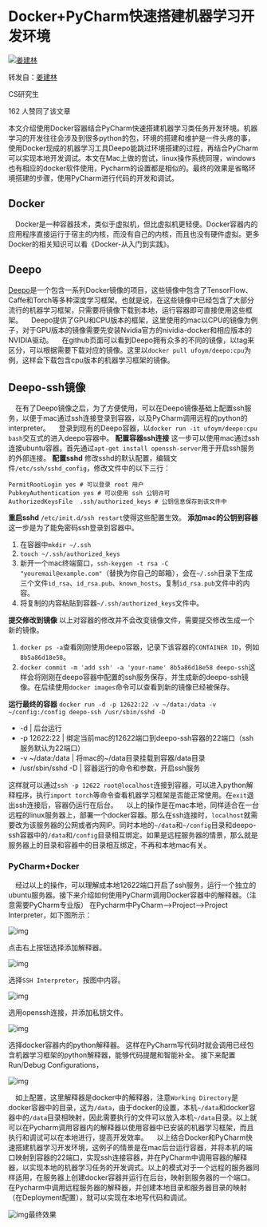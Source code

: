 # Docker+PyCharm快速搭建机器学习开发环境

[![姜建林](media/Untitled/v2-b619e7aabda618f7a999286ec02a5139_xs.jpg)](https://www.zhihu.com/people/jiang-jian-lin-74)

转发自：[姜建林](https://www.zhihu.com/people/jiang-jian-lin-74)

CS研究生

162 人赞同了该文章

本文介绍使用Docker容器结合PyCharm快速搭建机器学习类任务开发环境。机器学习的开发往往会涉及到很多python的包，环境的搭建和维护是一件头疼的事，使用Docker现成的机器学习工具Deepo能跳过环境搭建的过程，再结合PyCharm可以实现本地开发调试。本文在Mac上做的尝试，linux操作系统同理，windows也有相应的docker软件使用，Pycharm的设置都是相似的。最终的效果是省略环境搭建的步骤，使用PyCharm进行代码的开发和调试。

## Docker

  Docker是一种容器技术，类似于虚拟机，但比虚拟机更轻便。Docker容器内的应用程序直接运行于宿主的内核，而没有自己的内核，而且也没有硬件虚拟。更多Docker的相关知识可以看《Docker-从入门到实践》。

## Deepo

[Deepo](https://link.zhihu.com/?target=https%3A//github.com/ufoym/deepo)是一个包含一系列Docker镜像的项目，这些镜像中包含了TensorFlow、Caffe和Torch等多种深度学习框架。也就是说，在这些镜像中已经包含了大部分流行的机器学习框架，只需要将镜像下载到本地，运行容器即可直接使用这些框架。
  Deepo提供了GPU和CPU版本的框架，这里使用的mac以CPU的镜像为例子，对于GPU版本的镜像需要先安装Nvidia官方的nividia-docker和相应版本的NVIDIA驱动。
  在github页面可以看到Deepo拥有众多的不同的镜像，以tag来区分，可以根据需要下载对应的镜像。这里以`docker pull ufoym/deepo:cpu`为例，这样会下载包含cpu版本的机器学习框架的镜像。

## Deepo-ssh镜像

  在有了Deepo镜像之后，为了方便使用，可以在Deepo镜像基础上配置ssh服务，以便于mac通过ssh连接登录到容器，以及PyCharm调用远程的python的interpreter。
  登录到现有的Deepo容器，以`docker run -it ufoym/deepo:cpu bash`交互式的进入deepo容器中。
**配置容器ssh连接**  这一步可以使用mac通过ssh连接ubuntu容器。首先通过`apt-get install openssh-server`用于开启ssh服务的外部连接。
**配置sshd** 修改sshd的默认配置，编辑文件`/etc/ssh/sshd_config`，修改文件中的以下三行：

```text
PermitRootLogin yes # 可以登录 root 用户
PubkeyAuthentication yes # 可以使用 ssh 公钥许可
AuthorizedKeysFile  .ssh/authorized_keys # 公钥信息保存到该文件中
```

**重启sshd** `/etc/init.d/ssh restart`使得这些配置生效。
**添加mac的公钥到容器** 这一步是为了能免密码ssh登录到容器中。

1. 在容器中`mkdir ~/.ssh`
2. `touch ~/.ssh/authorized_keys`
3. 新开一个mac终端窗口，`ssh-keygen -t rsa -C "youremail@example.com"`（替换为你自己的邮箱），会在`~/.ssh`目录下生成三个文件`id_rsa`、`id_rsa.pub`、`known_hosts`。复制`id_rsa.pub`文件中的内容。
4. 将复制的内容粘贴到容器`~/.ssh/authorized_keys`文件中。

**提交修改到镜像** 以上对容器的修改并不会改变镜像文件，需要提交修改生成一个新的镜像。

1. `docker ps -a`查看刚刚使用deepo容器，记录下该容器的`CONTAINER ID`，例如`8b5a86d18e58`。
2. `docker commit -m 'add ssh' -a 'your-name' 8b5a86d18e58 deepo-ssh`这样会将刚刚在deepo容器中配置的ssh服务保存，并生成新的deepo-ssh镜像。在后续使用`docker images`命令可以查看到新的镜像已经被保存。

**运行最终的容器**
`docker run -d -p 12622:22 -v ~/data:/data -v ~/config:/config deepo-ssh /usr/sbin/sshd -D`

- -d | 后台运行
- -p 12622:22 | 绑定当前mac的12622端口到deepo-ssh容器的22端口（ssh服务默认为22端口）
- -v ~/data:/data | 将mac的~/data目录挂载到容器/data目录
- /usr/sbin/sshd -D | 容器运行的命令和参数，开启ssh服务 

这样就可以通过`ssh -p 12622 root@localhost`连接到容器，可以进入python解释程序，执行`import torch`等命令查看机器学习框架是否能正常使用。在`exit`退出ssh连接后，容器仍运行在后台。
  以上的操作是在mac本地，同样适合在一台远程的linux服务器上，部署一个docker容器。那么在ssh连接时，`localhost`就需要改为该服务器的公网或者内网IP。同时本地的`~/data`和`~/config`目录和deepo-ssh容器中的`/data`和`/config`目录相互绑定。如果是远程服务器的情景，那么就是服务器上的目录和容器中的目录相互绑定，不再和本地mac有关。

### PyCharm+Docker

  经过以上的操作，可以理解成本地12622端口开启了ssh服务，运行一个独立的ubuntu服务器。接下来介绍如何使用PyCharm调用Docker容器中的解释器。（注意需要PyCharm专业版）
在Pycharm中PyCharm-->Project-->Project Interpreter，如下图所示：

![img](media/Untitled/v2-5329bc217ed51cf26cfd7ab566fa87f5_720w.jpg)

点击右上按钮选择添加解释器。

![img](media/Untitled/v2-492c1b50b3db6d25977788e534d6631c_720w.jpg)

选择`SSH Interpreter`，按图中内容。

![img](media/Untitled/v2-94daf7fd16cb01924864902266a37c61_720w.jpg)

选用openssh连接，并添加私钥文件。

![img](media/Untitled/v2-c8405a678bc19c5795e8100dbd434cc2_720w.jpg)

选择docker容器内的python解释器。 这样在PyCharm写代码时就会调用已经包含机器学习框架的python解释器，能够代码提醒和智能补全。
接下来配置Run/Debug Configurations，

![img](media/Untitled/v2-6df74412e6af60afec4ef2d9f33150aa_720w.jpg)

  如上配置，这里解释器是docker中的解释器，注意`Working Directory`是docker容器中的目录，这为`/data`，由于docker的设置，本机`~/data`和docker容器中的`/data`目录相映射，因此需要执行的文件可以放入本机`~/data`目录。以上就可以在Pycharm调用容器内的解释器以使用容器中已安装的机器学习框架，而且执行和调试可以在本地进行，提高开发效率。
  以上结合Docker和PyCharm快速搭建机器学习开发环境，这例子的情景是在mac后台运行容器，并将本机的端口映射到容器的22端口，实现ssh连接容器，并在PyCharm中调用容器的解释器，以实现本地的机器学习任务的开发调式。以上的模式对于一个远程的服务器同样适用，在服务器上创建docker容器并运行在后台，映射到服务器的一个端口。在Pycharm中调用远程服务器的解释器，并创建本地目录和服务器目录的映射（在Deployment配置），就可以实现在本地写代码和调试。

![img](media/Untitled/v2-166435351977c5730888f8d2f6b68907_720w.jpg)最终效果